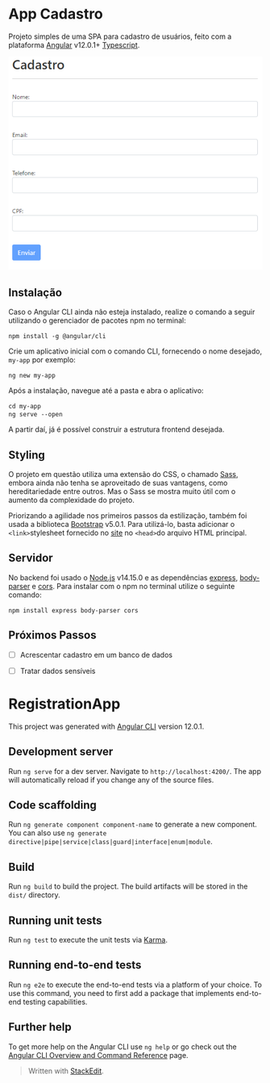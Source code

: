 
# App Cadastro
Projeto simples de uma SPA para cadastro de usuários, feito com a plataforma [Angular](https://angular.io/ "Angular's Homepage") v12.0.1+ [Typescript](https://www.typescriptlang.org/).

![alt text](https://github.com/otavio-n/cadastro-angular/raw/master/img/p1.PNG)

## Instalação 
Caso o Angular CLI ainda não esteja instalado, realize o comando a seguir utilizando o gerenciador de pacotes npm no terminal:
```
npm install -g @angular/cli
```
Crie um aplicativo inicial com o comando CLI, fornecendo o nome desejado, `my-app` por exemplo:
```
ng new my-app
```
Após a instalação, navegue até a pasta e abra o aplicativo:
```
cd my-app
ng serve --open
```
A partir daí, já é possível construir a estrutura frontend desejada.

## Styling
O projeto em questão utiliza uma extensão do CSS, o chamado [Sass](https://sass-lang.com/), embora ainda não tenha se aproveitado de suas vantagens, como hereditariedade entre outros. Mas o Sass se mostra muito útil com o aumento da complexidade do projeto.

Priorizando a agilidade nos primeiros passos da estilização, também foi usada a biblioteca [Bootstrap](https://getbootstrap.com/) v5.0.1.  Para utilizá-lo, basta adicionar o `<link>`stylesheet fornecido no [site](https://getbootstrap.com/docs/5.0/getting-started/introduction/) no `<head>`do arquivo HTML principal.

## Servidor
No backend foi usado o [Node.js](https://nodejs.org/en/) v14.15.0 e as dependências [express](https://expressjs.com/pt-br/), [body-parser](https://www.npmjs.com/package/body-parser) e [cors](https://www.npmjs.com/package/cors). Para instalar com o npm no terminal utilize o seguinte comando:
```
npm install express body-parser cors
```

## Próximos Passos
- [ ]  Acrescentar cadastro em um banco de dados
- [ ]  Tratar dados sensíveis


# RegistrationApp

This project was generated with [Angular CLI](https://github.com/angular/angular-cli) version 12.0.1.

## Development server

Run `ng serve` for a dev server. Navigate to `http://localhost:4200/`. The app will automatically reload if you change any of the source files.

## Code scaffolding

Run `ng generate component component-name` to generate a new component. You can also use `ng generate directive|pipe|service|class|guard|interface|enum|module`.

## Build

Run `ng build` to build the project. The build artifacts will be stored in the `dist/` directory.

## Running unit tests

Run `ng test` to execute the unit tests via [Karma](https://karma-runner.github.io).

## Running end-to-end tests

Run `ng e2e` to execute the end-to-end tests via a platform of your choice. To use this command, you need to first add a package that implements end-to-end testing capabilities.

## Further help

To get more help on the Angular CLI use `ng help` or go check out the [Angular CLI Overview and Command Reference](https://angular.io/cli) page.

> Written with [StackEdit](https://stackedit.io/).